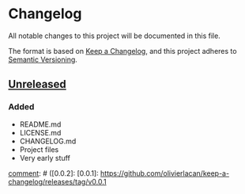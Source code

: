 # Changelog

All notable changes to this project will be documented in this file.

The format is based on [Keep a Changelog], and this project adheres to [Semantic Versioning].

## [Unreleased](https://github.com/Moravuscz/OmronPLCCommDotNetLib/compare/v0.0.1...HEAD)

### Added 

- README.md
- LICENSE.md
- CHANGELOG.md
- Project files
- Very early stuff

[comment]: # (### Fixed)

[comment]: # (- )

[comment]: # (### Changed)

[comment]: # (- )

[comment]: # (### Deprecated)

[comment]: # (- )

[comment]: # (### Removed)

[comment]: # (- )

[comment]: # (### Security)

[comment]: # (- )





[comment]: # (Version comparison links)
[comment]: # ([0.0.2]: 
[0.0.1]: https://github.com/olivierlacan/keep-a-changelog/releases/tag/v0.0.1


[comment]: # (Other links)
[Keep a Changelog]: https://keepachangelog.com/en/1.0.0/
[Semantic Versioning]: https://semver.org/spec/v2.0.0.html